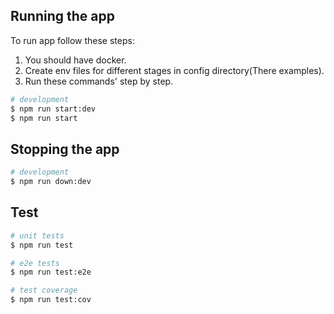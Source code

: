 ## Running the app
To run app follow these steps:
1. You should have docker.
2. Create env files for different stages in config directory(There examples).
3. Run these commands' step by step.
```bash
# development
$ npm run start:dev
$ npm run start
```
## Stopping the app
```bash
# development
$ npm run down:dev
```

## Test

```bash
# unit tests
$ npm run test

# e2e tests
$ npm run test:e2e

# test coverage
$ npm run test:cov
```
